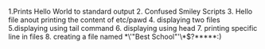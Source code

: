 1.Prints Hello World to standard output
2. Confused Smiley Scripts
3. Hello file anout printing the content of etc/pawd
4. displaying two files
5.displaying using tail command
6. displaying using head
7. printing specific line in files
8. creating a file named \*\\'"Best School"\'\\*$\?\*\*\*\*\*:)